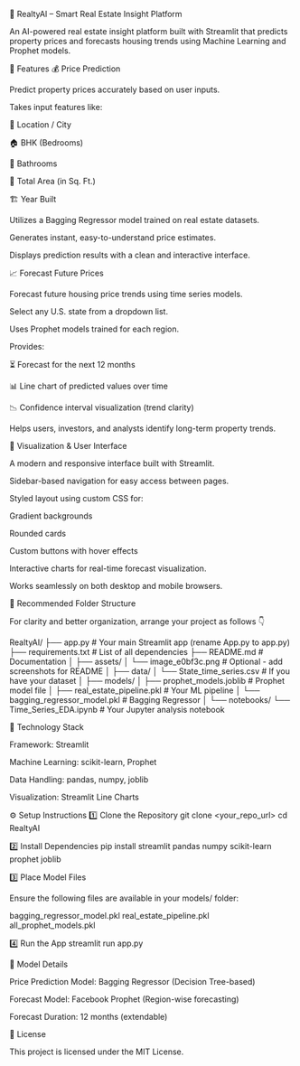 🏡 RealtyAI – Smart Real Estate Insight Platform

An AI-powered real estate insight platform built with Streamlit that predicts property prices and forecasts housing trends using Machine Learning and Prophet models.

🚀 Features
💰 Price Prediction

Predict property prices accurately based on user inputs.

Takes input features like:

📍 Location / City

🏠 BHK (Bedrooms)

🚿 Bathrooms

📏 Total Area (in Sq. Ft.)

🏗 Year Built

Utilizes a Bagging Regressor model trained on real estate datasets.

Generates instant, easy-to-understand price estimates.

Displays prediction results with a clean and interactive interface.

📈 Forecast Future Prices

Forecast future housing price trends using time series models.

Select any U.S. state from a dropdown list.

Uses Prophet models trained for each region.

Provides:

⏳ Forecast for the next 12 months

📊 Line chart of predicted values over time

📉 Confidence interval visualization (trend clarity)

Helps users, investors, and analysts identify long-term property trends.

🎨 Visualization & User Interface

A modern and responsive interface built with Streamlit.

Sidebar-based navigation for easy access between pages.

Styled layout using custom CSS for:

Gradient backgrounds

Rounded cards

Custom buttons with hover effects

Interactive charts for real-time forecast visualization.

Works seamlessly on both desktop and mobile browsers.

📂 Recommended Folder Structure

For clarity and better organization, arrange your project as follows 👇

RealtyAI/
├── app.py                          # Your main Streamlit app (rename App.py to app.py)
├── requirements.txt                # List of all dependencies
├── README.md                       # Documentation
│
├── assets/
│   └── image_e0bf3c.png            # Optional - add screenshots for README
│
├── data/
│   └── State_time_series.csv       # If you have your dataset
│
├── models/
│   ├── prophet_models.joblib       # Prophet model file
│   ├── real_estate_pipeline.pkl    # Your ML pipeline
│   └── bagging_regressor_model.pkl # Bagging Regressor
│
└── notebooks/
    └── Time_Series_EDA.ipynb       # Your Jupyter analysis notebook

🧰 Technology Stack

Framework: Streamlit

Machine Learning: scikit-learn, Prophet

Data Handling: pandas, numpy, joblib

Visualization: Streamlit Line Charts

⚙️ Setup Instructions
1️⃣ Clone the Repository
git clone <your_repo_url>
cd RealtyAI

2️⃣ Install Dependencies
pip install streamlit pandas numpy scikit-learn prophet joblib

3️⃣ Place Model Files

Ensure the following files are available in your models/ folder:

bagging_regressor_model.pkl
real_estate_pipeline.pkl
all_prophet_models.pkl

4️⃣ Run the App
streamlit run app.py

🧠 Model Details

Price Prediction Model: Bagging Regressor (Decision Tree-based)

Forecast Model: Facebook Prophet (Region-wise forecasting)

Forecast Duration: 12 months (extendable)

🪪 License

This project is licensed under the MIT License.
